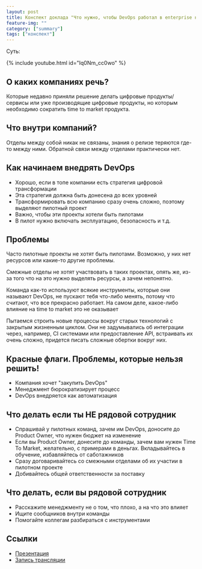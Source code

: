 ```yaml
---
layout: post
title: Конспект доклада "Что нужно, чтобы DevOps работал в enterprise компаниях. Никита Борзых" с DevOps Moscow New Year Party
feature-img: ""
category: ["summary"]
tags: ["конспект"]
---
```


Суть: 

{% include youtube.html id="Iq0Nm_cc0wo" %}

## О каких компаниях речь?

Которые недавно приняли решение делать цифровые продукты/сервисы или уже производящие цифровые продукты, но которым необходимо сократить time to market продукта.

## Что внутри компаний?

Отделы между собой никак не связаны, знания о релизе теряются где-то между ними. Обратной связи между отделами практически нет.

## Как начинаем внедрять DevOps

* Хорошо, если в топе компании есть стратегия цифровой трансформации
* Эта стратегия должна быть донесена до всех уровней
* Трансформировать всю компанию сразу очень сложно, поэтому выделяют пилотный проект
* Важно, чтобы эти проекты хотели быть пилотами
* В пилот нужно включать эксплуатацию, безопасность и т.д.

## Проблемы

Часто пилотные проекты не хотят быть пилотами. Возможно, у них нет ресурсов или какие-то другие проблемы.

Смежные отделы не хотят участвовать в таких проектах, опять же, из-за того что на это нужно выделять ресурсы, а зачем непонятно.

Команда как-то используют всякие инструменты, которые они называют DevOps, не пускают тебя что-либо менять, потому что считают, что все прекрасно работает. На самом деле, какое-либо влияние на time to market это не оказывает

Пытаемся строить новые процессы вокруг старых технологий с закрытым жизненным циклом. Они не задумывались об интеграции через, например, CI системами или предоставление API, встраивать их очень сложно, придется писать сложные обертки вокруг них.

## Красные флаги. Проблемы, которые нельзя решить!

* Компания хочет "закупить DevOps"
* Менеджмент бюрократизирует процесс
* DevOps внедряется как автоматизация

## Что делать если ты НЕ рядовой сотрудник

* Спрашивай у пилотных команд, зачем им DevOps, доносите до Product Owner, что нужен бюджет на изменение
* Если вы Product Owner, донесите до команды, зачем вам нужен Time To Market, желательно, с примерами в деньгах. Вкладывайтесь в обучение, избавляйтесь от саботажников
* Сразу договаривайтесь со смежными отделами об их участии в пилотном проекте
* Добивайтесь общей ответственности за поставку

## Что делать, если вы рядовой сотрудник

* Расскажите менеджменту не о том, что плохо, а на что это влияет
* Ищите сообщников внутри команды
* Помогайте коллегам разбираться с инструментами

## Ссылки

* [Презентация](https://speakerdeck.com/devopsmoscow/chto-nuzhno-chtoby-devops-rabotal-v-enterprise-kompaniiakh)
* [Запись трансляции](https://www.youtube.com/watch?v=Iq0Nm_cc0wo)
